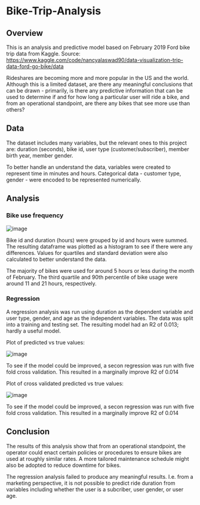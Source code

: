 # Bike-Trip-Analysis

## Overview

This is an analysis and predictive model based on February 2019 Ford bike trip data from Kaggle.
Source: https://www.kaggle.com/code/nancyalaswad90/data-visualization-trip-data-ford-go-bike/data

Rideshares are becoming more and more popular in the US and the world. Although this is a limited dataset, are there any meaningful conclusions that can be drawn - 
  primarily, is there any predictive information that can be used to determine if and for how long a particular user will ride a bike, and from an operational standpoint,
  are there any bikes that see more use than others?

## Data

The dataset includes many variables, but the relevant ones to this project are: duration (seconds), bike id, user type (customer/subscriber), member birth year, member gender.

To better handle an understand the data, variables were created to represent time in minutes and hours. Categorical data - customer type, gender - were encoded to be represented numerically.

## Analysis

### Bike use frequency

![image](https://user-images.githubusercontent.com/72087263/187743810-25f1f3da-8725-4b25-ac75-97b6e0b3c5d7.png)


Bike id and duration (hours) were grouped by id and hours were summed. The resulting dataframe was plotted as a histogram to see if there were any differences. Values for quartiles and standard deviation were also calculated to better understand the data.

The majority of bikes were used for around 5 hours or less during the month of February. The third quartile and 90th percentile of bike usage were around 11 and 21 hours, respectively.

### Regression

A regression analysis was run using duration as the dependent variable and user type, gender, and age as the independent variables. The data was split into a training and testing set. The resulting model had an R2 of 0.013; hardly a useful model.

Plot of predicted vs true values:

![image](https://user-images.githubusercontent.com/72087263/188224774-9381a4d0-8f3d-4891-b743-f8cfbc08c83e.png)

To see if the model could be improved, a secon regression was run with five fold cross validation. This resulted in a marginally improve R2 of 0.014

Plot of cross validated predicted vs true values:

![image](https://user-images.githubusercontent.com/72087263/188225019-b143be2a-044a-4814-b24c-47588aaccbca.png)

To see if the model could be improved, a secon regression was run with five fold cross validation. This resulted in a marginally improve R2 of 0.014

## Conclusion

The results of this analysis show that from an operational standpoint, the operator could enact certain policies or procedures to ensure bikes are used at roughly similar rates. A more tailored maintenance schedule might also be adopted to reduce downtime for bikes.

The regression analysis failed to produce any meaningful results. I.e. from a marketing perspective, it is not possible to predict ride duration from variables including whether the user is a subcriber, user gender, or user age.
